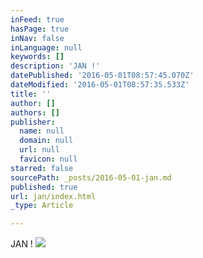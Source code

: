 ```yaml
---
inFeed: true
hasPage: true
inNav: false
inLanguage: null
keywords: []
description: 'JAN !'
datePublished: '2016-05-01T08:57:45.070Z'
dateModified: '2016-05-01T08:57:35.533Z'
title: ''
author: []
authors: []
publisher:
  name: null
  domain: null
  url: null
  favicon: null
starred: false
sourcePath: _posts/2016-05-01-jan.md
published: true
url: jan/index.html
_type: Article

---
```

JAN !
![](https://the-grid-user-content.s3-us-west-2.amazonaws.com/2ec76c9b-aef5-48bb-8ede-5e255ed468e5.jpg)